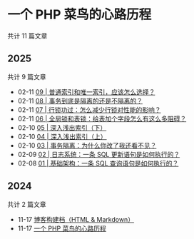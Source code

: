 # 一个 PHP 菜鸟的心路历程

共计 11 篇文章

## 2025

共计 9 篇文章

- 02-11 [09 | 普通索引和唯一索引，应该怎么选择？](https://blog.yingnan.wang/posts/9.%E6%99%AE%E9%80%9A%E7%B4%A2%E5%BC%95%E5%92%8C%E5%94%AF%E4%B8%80%E7%B4%A2%E5%BC%95%E5%BA%94%E8%AF%A5%E6%80%8E%E4%B9%88%E9%80%89%E6%8B%A9/ "2025-02-11 08:51:23")
- 02-11 [08 | 事务到底是隔离的还是不隔离的？](https://blog.yingnan.wang/posts/8.%E4%BA%8B%E5%8A%A1%E5%88%B0%E5%BA%95%E6%98%AF%E9%9A%94%E7%A6%BB%E7%9A%84%E8%BF%98%E6%98%AF%E4%B8%8D%E9%9A%94%E7%A6%BB%E7%9A%84/ "2025-02-11 08:50:52")
- 02-11 [07 | 行锁功过：怎么减少行锁对性能的影响？](https://blog.yingnan.wang/posts/7.%E8%A1%8C%E9%94%81%E5%8A%9F%E8%BF%87%E6%80%8E%E4%B9%88%E5%87%8F%E5%B0%91%E8%A1%8C%E9%94%81%E5%AF%B9%E6%80%A7%E8%83%BD%E7%9A%84%E5%BD%B1%E5%93%8D/ "2025-02-11 08:50:23")
- 02-11 [06 | 全局锁和表锁：给表加个字段怎么有这么多阻碍？](https://blog.yingnan.wang/posts/6.%E5%85%A8%E5%B1%80%E9%94%81%E5%92%8C%E8%A1%A8%E9%94%81%E7%BB%99%E8%A1%A8%E5%8A%A0%E4%B8%AA%E5%AD%97%E6%AE%B5%E6%80%8E%E4%B9%88%E6%9C%89%E8%BF%99%E4%B9%88%E5%A4%9A%E9%98%BB%E7%A2%8D/ "2025-02-11 08:49:45")
- 02-10 [05 | 深入浅出索引（下）](https://blog.yingnan.wang/posts/5.%E6%B7%B1%E5%85%A5%E6%B5%85%E5%87%BA%E7%B4%A2%E5%BC%95-%E4%B8%8B/ "2025-02-10 18:39:22")
- 02-10 [04 | 深入浅出索引（上）](https://blog.yingnan.wang/posts/4.%E6%B7%B1%E5%85%A5%E6%B5%85%E5%87%BA%E7%B4%A2%E5%BC%95-%E4%B8%8A/ "2025-02-10 18:36:50")
- 02-10 [03 | 事务隔离：为什么你改了我还看不见？](https://blog.yingnan.wang/posts/3.%E4%BA%8B%E5%8A%A1%E9%9A%94%E7%A6%BB%E4%B8%BA%E4%BB%80%E4%B9%88%E4%BD%A0%E6%94%B9%E4%BA%86%E6%88%91%E8%BF%98%E7%9C%8B%E4%B8%8D%E8%A7%81/ "2025-02-10 08:50:39")
- 02-09 [02 | 日志系统：一条 SQL 更新语句是如何执行的？](https://blog.yingnan.wang/posts/2.%E6%97%A5%E5%BF%97%E7%B3%BB%E7%BB%9F%E4%B8%80%E6%9D%A1sql%E6%9B%B4%E6%96%B0%E8%AF%AD%E5%8F%A5%E6%98%AF%E5%A6%82%E4%BD%95%E6%89%A7%E8%A1%8C%E7%9A%84/ "2025-02-09 22:27:50")
- 02-08 [01 | 基础架构：一条 SQL 查询语句是如何执行的？](https://blog.yingnan.wang/posts/1.%E5%9F%BA%E7%A1%80%E6%9E%B6%E6%9E%84%E4%B8%80%E6%9D%A1sql%E6%9F%A5%E8%AF%A2%E8%AF%AD%E5%8F%A5%E6%98%AF%E5%A6%82%E4%BD%95%E6%89%A7%E8%A1%8C%E7%9A%84/ "2025-02-08 08:52:58")

## 2024

共计 2 篇文章

- 11-17 [博客构建档（HTML & Markdown）](https://blog.yingnan.wang/projects/w2lz/w2lz.github.io/ "2024-11-17 06:31:34")
- 11-17 [一个 PHP 菜鸟的心路历程](https://blog.yingnan.wang/projects/w2lz/hugo-blog/ "2024-11-17 06:27:30")
